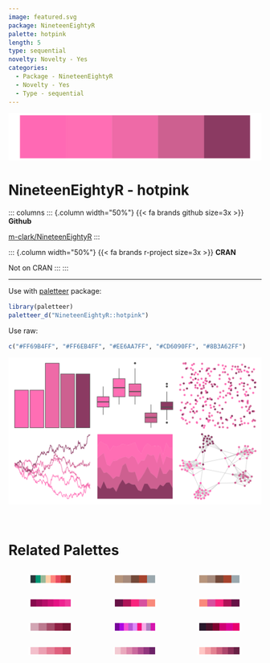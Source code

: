 ```yaml
---
image: featured.svg
package: NineteenEightyR
palette: hotpink
length: 5
type: sequential
novelty: Novelty - Yes
categories:
  - Package - NineteenEightyR
  - Novelty - Yes
  - Type - sequential
---
```


![](featured.svg)

# NineteenEightyR - hotpink 

::: columns
::: {.column width="50%"}
{{< fa brands github size=3x >}}
**Github**

[m-clark/NineteenEightyR](https://github.com/m-clark/NineteenEightyR)
:::

::: {.column width="50%"}
{{< fa brands r-project size=3x >}}
**CRAN**

Not on CRAN
:::
:::

<hr> 

Use with [paletteer](https://emilhvitfeldt.github.io/paletteer/) package:

```r
library(paletteer)
paletteer_d("NineteenEightyR::hotpink")
```

Use raw:

```r
c("#FF69B4FF", "#FF6EB4FF", "#EE6AA7FF", "#CD6090FF", "#8B3A62FF")
``` 

![](examples.png) 

<br>

# Related Palettes

<div class="list" style="display: grid; grid-template-columns: auto auto auto;"> <figure class="figure">
<a href="../../awtools/a_palette/"> <img src="../../awtools/a_palette/featured.svg" style="width: 100%;" class="figure-img"></a>
</figure> <figure class="figure">
<a href="../../ButterflyColors/hamadryas_feronia/"> <img src="../../ButterflyColors/hamadryas_feronia/featured.svg" style="width: 100%;" class="figure-img"></a>
</figure> <figure class="figure">
<a href="../../ButterflyColors/hamadryas_feronia/"> <img src="../../ButterflyColors/hamadryas_feronia/featured.svg" style="width: 100%;" class="figure-img"></a>
</figure> <figure class="figure">
<a href="../../PrettyCols/Pinks/"> <img src="../../PrettyCols/Pinks/featured.svg" style="width: 100%;" class="figure-img"></a>
</figure> <figure class="figure">
<a href="../../vapeplot/sunset/"> <img src="../../vapeplot/sunset/featured.svg" style="width: 100%;" class="figure-img"></a>
</figure> <figure class="figure">
<a href="../../vapoRwave/sunSet/"> <img src="../../vapoRwave/sunSet/featured.svg" style="width: 100%;" class="figure-img"></a>
</figure> <figure class="figure">
<a href="../../unikn/pal_bordeaux/"> <img src="../../unikn/pal_bordeaux/featured.svg" style="width: 100%;" class="figure-img"></a>
</figure> <figure class="figure">
<a href="../../ggprism/purple_passion/"> <img src="../../ggprism/purple_passion/featured.svg" style="width: 100%;" class="figure-img"></a>
</figure> <figure class="figure">
<a href="../../beyonce/X91/"> <img src="../../beyonce/X91/featured.svg" style="width: 100%;" class="figure-img"></a>
</figure> <figure class="figure">
<a href="../../unikn/pal_pinky/"> <img src="../../unikn/pal_pinky/featured.svg" style="width: 100%;" class="figure-img"></a>
</figure> <figure class="figure">
<a href="../../rcartocolor/Magenta/"> <img src="../../rcartocolor/Magenta/featured.svg" style="width: 100%;" class="figure-img"></a>
</figure> <figure class="figure">
<a href="../../rcartocolor/Burg/"> <img src="../../rcartocolor/Burg/featured.svg" style="width: 100%;" class="figure-img"></a>
</figure> 
</div>
